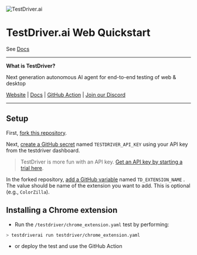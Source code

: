 ![TestDriver.ai](https://github.com/dashcamio/testdriver/assets/318295/2a0ad981-8504-46f0-ad97-60cb6c26f1e7)

# TestDriver.ai Web Quickstart

See [Docs](https://docs.testdriver.ai/overview/quickstart)

---

**What is TestDriver?**

Next generation autonomous AI agent for end-to-end testing of web & desktop

[Website](https://testdriver.ai) | [Docs](https://docs.testdriver.ai) | [GitHub Action](https://github.com/marketplace/actions/testdriver-ai) | [Join our Discord](https://discord.gg/a8Cq739VWn)

---

## Setup

First, [fork this repository](https://github.com/testdriverai/quickstart-web/fork).

Next, [create a GitHub secret](https://docs.github.com/en/actions/writing-workflows/choosing-what-your-workflow-does/store-information-in-variables#creating-configuration-variables-for-a-repository) named `TESTDRIVER_API_KEY` using your API key from the testdriver dashboard.

> TestDriver is more fun with an API key. [Get an API key by starting a trial here](https://testdriver.ai/pricing).

In the forked repository, [add a GitHub variable](https://docs.github.com/en/actions/writing-workflows/choosing-what-your-workflow-does/store-information-in-variables#creating-configuration-variables-for-an-environment) named `TD_EXTENSION_NAME` . The value should be name of the extension you want to add. This is optional (e.g., `ColorZilla`).

## Installing a Chrome extension

- Run the `/testdriver/chrome_extension.yaml` test by performing:

```bash
> testdriverai run testdriver/chrome_extension.yaml
```

- or deploy the test and use the GitHub Action
